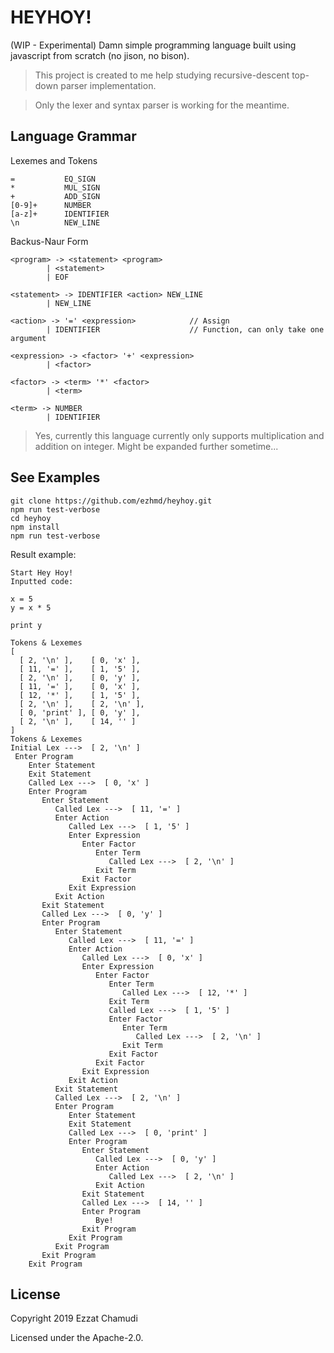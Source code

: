 # HEYHOY!

(WIP - Experimental) Damn simple programming language built using javascript from scratch (no jison, no bison).

> This project is created to me help studying recursive-descent top-down parser implementation.

> Only the lexer and syntax parser is working for the meantime.

## Language Grammar

Lexemes and Tokens

```
=           EQ_SIGN
*           MUL_SIGN
+           ADD_SIGN
[0-9]+      NUMBER
[a-z]+      IDENTIFIER
\n          NEW_LINE
```

Backus-Naur Form

```
<program> -> <statement> <program>
        | <statement> 
        | EOF

<statement> -> IDENTIFIER <action> NEW_LINE
        | NEW_LINE

<action> -> '=' <expression>            // Assign
        | IDENTIFIER                    // Function, can only take one argument

<expression> -> <factor> '+' <expression>
        | <factor>

<factor> -> <term> '*' <factor>
        | <term>

<term> -> NUMBER
        | IDENTIFIER
```

> Yes, currently this language currently only supports multiplication and addition on integer.
> Might be expanded further sometime...

## See Examples

```
git clone https://github.com/ezhmd/heyhoy.git
npm run test-verbose
cd heyhoy
npm install
npm run test-verbose
```

Result example:

```
Start Hey Hoy!
Inputted code:

x = 5
y = x * 5

print y

Tokens & Lexemes
[
  [ 2, '\n' ],    [ 0, 'x' ],
  [ 11, '=' ],    [ 1, '5' ],
  [ 2, '\n' ],    [ 0, 'y' ],
  [ 11, '=' ],    [ 0, 'x' ],
  [ 12, '*' ],    [ 1, '5' ],
  [ 2, '\n' ],    [ 2, '\n' ],
  [ 0, 'print' ], [ 0, 'y' ],
  [ 2, '\n' ],    [ 14, '' ]
]
Tokens & Lexemes
Initial Lex --->  [ 2, '\n' ]
 Enter Program
    Enter Statement
    Exit Statement
    Called Lex --->  [ 0, 'x' ]
    Enter Program
       Enter Statement
          Called Lex --->  [ 11, '=' ]
          Enter Action
             Called Lex --->  [ 1, '5' ]
             Enter Expression
                Enter Factor
                   Enter Term
                      Called Lex --->  [ 2, '\n' ]
                   Exit Term
                Exit Factor
             Exit Expression
          Exit Action
       Exit Statement
       Called Lex --->  [ 0, 'y' ]
       Enter Program
          Enter Statement
             Called Lex --->  [ 11, '=' ]
             Enter Action
                Called Lex --->  [ 0, 'x' ]
                Enter Expression
                   Enter Factor
                      Enter Term
                         Called Lex --->  [ 12, '*' ]
                      Exit Term
                      Called Lex --->  [ 1, '5' ]
                      Enter Factor
                         Enter Term
                            Called Lex --->  [ 2, '\n' ]
                         Exit Term
                      Exit Factor
                   Exit Factor
                Exit Expression
             Exit Action
          Exit Statement
          Called Lex --->  [ 2, '\n' ]
          Enter Program
             Enter Statement
             Exit Statement
             Called Lex --->  [ 0, 'print' ]
             Enter Program
                Enter Statement
                   Called Lex --->  [ 0, 'y' ]
                   Enter Action
                      Called Lex --->  [ 2, '\n' ]
                   Exit Action
                Exit Statement
                Called Lex --->  [ 14, '' ]
                Enter Program
                   Bye!
                Exit Program
             Exit Program
          Exit Program
       Exit Program
    Exit Program
```
## License

Copyright 2019 Ezzat Chamudi

Licensed under the Apache-2.0.